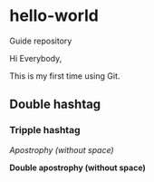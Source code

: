 # hello-world
Guide repository

Hi Everybody,

This is my first time using Git.

## Double hashtag

### Tripple hashtag

*Apostrophy (without space)*

**Double apostrophy (without space)**
